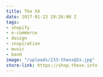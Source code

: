```yaml
---
title: The XX
date: 2017-01-23 19:26:00 Z
tags:
- shopify
- e-commerce
- design
- inspiration
- music
- band
image: "/uploads/233-thexx@2x.jpg"
store-link: https://shop.thexx.info
---
```


